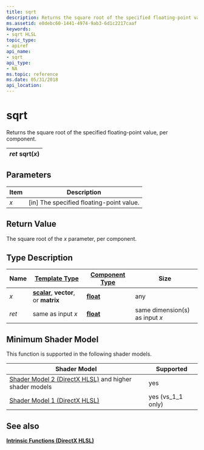 ```yaml
---
title: sqrt
description: Returns the square root of the specified floating-point value, per component.
ms.assetid: e8debc60-1441-4974-9ab3-6d1c2217caaf
keywords:
- sqrt HLSL
topic_type:
- apiref
api_name:
- sqrt
api_type:
- NA
ms.topic: reference
ms.date: 05/31/2018
api_location: 
---
```


# sqrt

Returns the square root of the specified floating-point value, per component.



| *ret* sqrt(*x*) |
|-----------------|



 

## Parameters



| Item                                                   | Description                                           |
|--------------------------------------------------------|-------------------------------------------------------|
| <span id="x"></span><span id="X"></span>*x*<br/> | \[in\] The specified floating-point value.<br/> |



 

## Return Value

The square root of the *x* parameter, per component.

## Type Description



| Name  | [**Template Type**](dx-graphics-hlsl-intrinsic-functions.md)                                                  | [**Component Type**](dx-graphics-hlsl-intrinsic-functions.md) | Size                           |
|-------|----------------------------------------------------------------------------------------------------------------|----------------------------------------------------------------|--------------------------------|
| *x*   | [**scalar**](dx-graphics-hlsl-intrinsic-functions.md), **vector**, or **matrix** | [**float**](https://docs.microsoft.com/windows/desktop/WinProg/windows-data-types)                        | any                            |
| *ret* | same as input *x*                                                                                              | [**float**](https://docs.microsoft.com/windows/desktop/WinProg/windows-data-types)                        | same dimension(s) as input *x* |



 

## Minimum Shader Model

This function is supported in the following shader models.



| Shader Model                                                                       | Supported           |
|------------------------------------------------------------------------------------|---------------------|
| [Shader Model 2 (DirectX HLSL)](dx-graphics-hlsl-sm2.md) and higher shader models | yes                 |
| [Shader Model 1 (DirectX HLSL)](dx-graphics-hlsl-sm1.md)                          | yes (vs\_1\_1 only) |



 

## See also

<dl> <dt>

[**Intrinsic Functions (DirectX HLSL)**](dx-graphics-hlsl-intrinsic-functions.md)
</dt> </dl>

 

 





